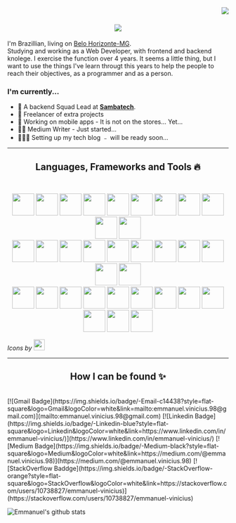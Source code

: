 <img align="right" src="https://visitor-badge.laobi.icu/badge?page_id=EmmanuelVinicius.EmmanuelVinicius">

<h1 align="center">
  <a href="https://git.io/typing-svg">
    <img src="https://readme-typing-svg.herokuapp.com/?lines=Hello,+There!+👋;I+am+Emmanuel+Vinicius;Welcome+to+my+profile!&center=true&size=30">
  </a>
</h1>

I'm Brazillian, living on [Belo Horizonte-MG](http://portalbelohorizonte.com.br/inicio).
<br>
Studying and working as a Web Developer, with frontend and backend knolege. I exercise the function over 4 years. It seems a little thing, but I want to use the things I've learn througt this years to help the people to reach their objectives, as a programmer and as a person.
<br>

### I'm currently...

 - 🐝 A backend Squad Lead at [**Sambatech**](https://sambatech.com/).
 - 💼 Freelancer of extra projects
 - 📱 Working on mobile apps - It is not on the stores... Yet...
 - ✍🏻 Medium Writer - Just started...
 - 👷🏽‍♂️ Setting up my tech blog ﹣ will be ready soon...


<hr>
<h2 align="center">Languages, Frameworks and Tools 🔥</h2>
<br />
<p align="center">
  <img width=50 src="https://cdn.jsdelivr.net/gh/devicons/devicon/icons/csharp/csharp-plain.svg" />
  <img width=50 src="https://cdn.jsdelivr.net/gh/devicons/devicon/icons/dotnetcore/dotnetcore-original.svg" />
  <img width=50 src="https://cdn.jsdelivr.net/gh/devicons/devicon/icons/microsoftsqlserver/microsoftsqlserver-plain-wordmark.svg" />
  <img width=50 src="https://cdn.jsdelivr.net/gh/devicons/devicon/icons/visualstudio/visualstudio-plain-wordmark.svg" />
  <img width=50 src="https://cdn.jsdelivr.net/gh/devicons/devicon/icons/vscode/vscode-original-wordmark.svg" />
  <img width=50 src="https://cdn.jsdelivr.net/gh/devicons/devicon/icons/azure/azure-original-wordmark.svg" />
  <img width=50 src="https://cdn.jsdelivr.net/gh/devicons/devicon/icons/javascript/javascript-plain.svg" />
  <img width=50 src="https://cdn.jsdelivr.net/gh/devicons/devicon/icons/typescript/typescript-plain.svg" />
  <img width=50 src="https://cdn.jsdelivr.net/gh/devicons/devicon/icons/adonisjs/adonisjs-original-wordmark.svg" />
  <img width=50 src="https://cdn.jsdelivr.net/gh/devicons/devicon/icons/nodejs/nodejs-plain-wordmark.svg" />
  <img width=50 src="https://cdn.jsdelivr.net/gh/devicons/devicon/icons/react/react-original.svg" />
  <br />
  <img width=50 src="https://cdn.jsdelivr.net/gh/devicons/devicon/icons/angularjs/angularjs-plain.svg" />
  <img width=50 src="https://cdn.jsdelivr.net/gh/devicons/devicon/icons/git/git-plain-wordmark.svg" />
  <img width=50 src="https://cdn.jsdelivr.net/gh/devicons/devicon/icons/github/github-original.svg" />
  <img width=50 src="https://cdn.jsdelivr.net/gh/devicons/devicon/icons/gitlab/gitlab-plain-wordmark.svg" />
  <img width=50 src="https://cdn.jsdelivr.net/gh/devicons/devicon/icons/docker/docker-plain-wordmark.svg" />
  <img width=50 src="https://cdn.jsdelivr.net/gh/devicons/devicon/icons/amazonwebservices/amazonwebservices-plain-wordmark.svg" />
  <img width=50 src="https://cdn.jsdelivr.net/gh/devicons/devicon/icons/bash/bash-plain.svg" />
  <img width=50 src="https://cdn.jsdelivr.net/gh/devicons/devicon/icons/circleci/circleci-plain-wordmark.svg" />
  <img width=50 src="https://cdn.jsdelivr.net/gh/devicons/devicon/icons/css3/css3-plain-wordmark.svg" />
  <img width=50 src="https://cdn.jsdelivr.net/gh/devicons/devicon/icons/dart/dart-plain-wordmark.svg" />
  <img width=50 src="https://cdn.jsdelivr.net/gh/devicons/devicon/icons/express/express-original.svg" />
  <br />
  <img width=50 src="https://cdn.jsdelivr.net/gh/devicons/devicon/icons/firebase/firebase-plain-wordmark.svg" />
  <img width=50 src="https://cdn.jsdelivr.net/gh/devicons/devicon/icons/flutter/flutter-original.svg" />
  <img width=50 src="https://cdn.jsdelivr.net/gh/devicons/devicon/icons/googlecloud/googlecloud-plain-wordmark.svg" />
  <img width=50 src="https://cdn.jsdelivr.net/gh/devicons/devicon/icons/graphql/graphql-plain-wordmark.svg" />
  <img width=50 src="https://cdn.jsdelivr.net/gh/devicons/devicon/icons/heroku/heroku-plain-wordmark.svg" />
  <img width=50 src="https://cdn.jsdelivr.net/gh/devicons/devicon/icons/html5/html5-plain-wordmark.svg" />
  <img width=50 src="https://cdn.jsdelivr.net/gh/devicons/devicon/icons/java/java-plain-wordmark.svg" />
  <img width=50 src="https://cdn.jsdelivr.net/gh/devicons/devicon/icons/mocha/mocha-plain.svg" />
  <img width=50 src="https://cdn.jsdelivr.net/gh/devicons/devicon/icons/mongodb/mongodb-plain-wordmark.svg" />
  <img width=50 src="https://cdn.jsdelivr.net/gh/devicons/devicon/icons/mysql/mysql-plain-wordmark.svg" />
  <img width=50 src="https://cdn.jsdelivr.net/gh/devicons/devicon/icons/npm/npm-original-wordmark.svg" />
  <img width=50 src="https://cdn.jsdelivr.net/gh/devicons/devicon/icons/postgresql/postgresql-plain-wordmark.svg" />
</p>

*Icons by* [<img width= 25 src="https://cdn.jsdelivr.net/gh/devicons/devicon/icons/devicon/devicon-original-wordmark.svg" />](https://devicon.dev/)

<hr>

<h2 align="center">How I can be found ✨</h2>
<br />
[![Gmail Badge](https://img.shields.io/badge/-Email-c14438?style=flat-square&logo=Gmail&logoColor=white&link=mailto:emmanuel.vinicius.98@gmail.com)](mailto:emmanuel.vinicius.98@gmail.com)
[![Linkedin Badge](https://img.shields.io/badge/-Linkedin-blue?style=flat-square&logo=Linkedin&logoColor=white&link=https://www.linkedin.com/in/emmanuel-vinicius/)](https://www.linkedin.com/in/emmanuel-vinicius/) 
[![Medium Badge](https://img.shields.io/badge/-Medium-black?style=flat-square&logo=Medium&logoColor=white&link=https://medium.com/@emmanuel.vinicius.98)](https://medium.com/@emmanuel.vinicius.98)
[![StackOverflow Baddge](https://img.shields.io/badge/-StackOverflow-orange?style=flat-square&logo=StackOverflow&logoColor=white&link=https://stackoverflow.com/users/10738827/emmanuel-vinicius)](https://stackoverflow.com/users/10738827/emmanuel-vinicius)

![Emmanuel's github stats](https://github-readme-stats.vercel.app/api?username=EmmanuelVinicius&hide=issues,stars&show_icons=true&theme=dark)
